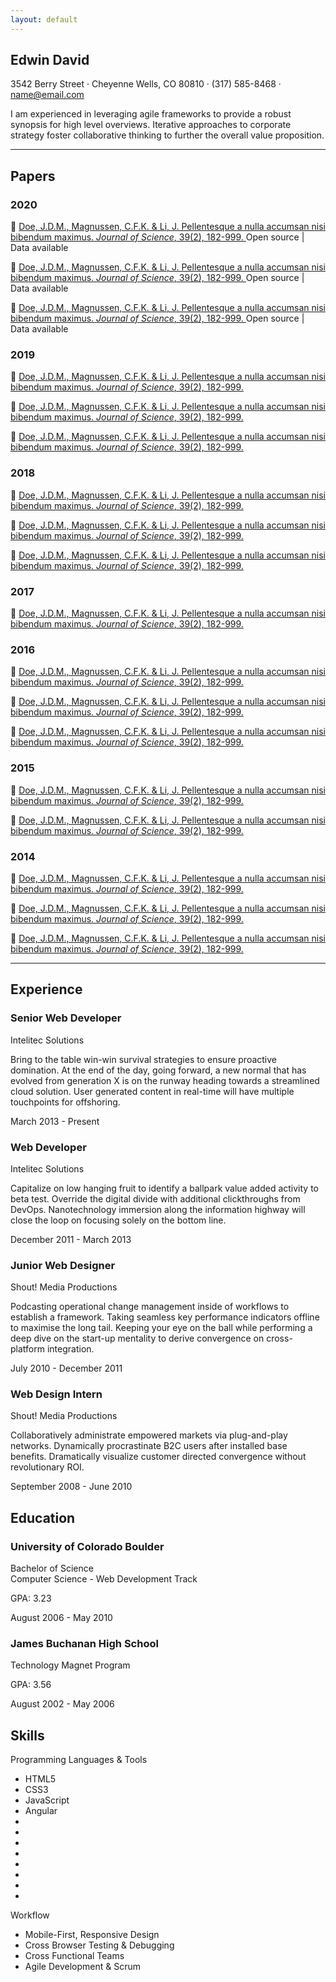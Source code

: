 ```yaml
---
layout: default
---
```

<section class="resume-section" id="about">
    <div class="w-100">
        <h1 class="mb-0">Edwin
            <span class="text-primary">David</span>
        </h1>
        <div class="subheading">3542 Berry Street · Cheyenne Wells, CO 80810 · (317) 585-8468 ·
            <a href="mailto:name@email.com">name@email.com</a>
        </div>
        <p class="lead">I am experienced in leveraging agile frameworks to provide a robust synopsis for high level overviews. Iterative approaches to corporate strategy foster collaborative thinking to further the overall value proposition.</p>
        <div class="social-icons">
            <a href="#">
                <i class="fab fa-linkedin-in"></i>
            </a>
            <a href="#">
                <i class="fab fa-github"></i>
            </a>
            <a href="#">
                <i class="fab fa-twitter"></i>
            </a>
            <a href="#">
                <i class="fab fa-facebook-f"></i>
            </a>
        </div>
    </div>
</section>

<hr>

<section class="resume-section" id="papers">
    <div class="w-100" markdown="1">

## Papers   
### 2020
:page_with_curl: [Doe, J.D.M., Magnussen, C.F.K. & Li, J. Pellentesque a nulla accumsan nisi bibendum maximus. *Journal of Science*, 39(2), 182-999. ](/study1/)
Open source | Data available

:page_with_curl: [Doe, J.D.M., Magnussen, C.F.K. & Li, J. Pellentesque a nulla accumsan nisi bibendum maximus. *Journal of Science*, 39(2), 182-999. ](/study1/)
Open source | Data available

:page_with_curl: [Doe, J.D.M., Magnussen, C.F.K. & Li, J. Pellentesque a nulla accumsan nisi bibendum maximus. *Journal of Science*, 39(2), 182-999. ](/study1/)
Open source | Data available

### 2019
:page_with_curl: [Doe, J.D.M., Magnussen, C.F.K. & Li, J. Pellentesque a nulla accumsan nisi bibendum maximus. *Journal of Science*, 39(2), 182-999. ](/study1/)

:page_with_curl: [Doe, J.D.M., Magnussen, C.F.K. & Li, J. Pellentesque a nulla accumsan nisi bibendum maximus. *Journal of Science*, 39(2), 182-999. ](/study1/)

:page_with_curl: [Doe, J.D.M., Magnussen, C.F.K. & Li, J. Pellentesque a nulla accumsan nisi bibendum maximus. *Journal of Science*, 39(2), 182-999. ](/study1/)

### 2018
:page_with_curl: [Doe, J.D.M., Magnussen, C.F.K. & Li, J. Pellentesque a nulla accumsan nisi bibendum maximus. *Journal of Science*, 39(2), 182-999. ](/study1/)

:page_with_curl: [Doe, J.D.M., Magnussen, C.F.K. & Li, J. Pellentesque a nulla accumsan nisi bibendum maximus. *Journal of Science*, 39(2), 182-999. ](/study1/)

:page_with_curl: [Doe, J.D.M., Magnussen, C.F.K. & Li, J. Pellentesque a nulla accumsan nisi bibendum maximus. *Journal of Science*, 39(2), 182-999. ](/study1/)

### 2017
:page_with_curl: [Doe, J.D.M., Magnussen, C.F.K. & Li, J. Pellentesque a nulla accumsan nisi bibendum maximus. *Journal of Science*, 39(2), 182-999. ](/study1/)

### 2016
:page_with_curl: [Doe, J.D.M., Magnussen, C.F.K. & Li, J. Pellentesque a nulla accumsan nisi bibendum maximus. *Journal of Science*, 39(2), 182-999. ](/study1/)

:page_with_curl: [Doe, J.D.M., Magnussen, C.F.K. & Li, J. Pellentesque a nulla accumsan nisi bibendum maximus. *Journal of Science*, 39(2), 182-999. ](/study1/)

:page_with_curl: [Doe, J.D.M., Magnussen, C.F.K. & Li, J. Pellentesque a nulla accumsan nisi bibendum maximus. *Journal of Science*, 39(2), 182-999. ](/study1/)

### 2015
:page_with_curl: [Doe, J.D.M., Magnussen, C.F.K. & Li, J. Pellentesque a nulla accumsan nisi bibendum maximus. *Journal of Science*, 39(2), 182-999. ](/study1/)

:page_with_curl: [Doe, J.D.M., Magnussen, C.F.K. & Li, J. Pellentesque a nulla accumsan nisi bibendum maximus. *Journal of Science*, 39(2), 182-999. ](/study1/)

### 2014
:page_with_curl: [Doe, J.D.M., Magnussen, C.F.K. & Li, J. Pellentesque a nulla accumsan nisi bibendum maximus. *Journal of Science*, 39(2), 182-999. ](/study1/)

:page_with_curl: [Doe, J.D.M., Magnussen, C.F.K. & Li, J. Pellentesque a nulla accumsan nisi bibendum maximus. *Journal of Science*, 39(2), 182-999. ](/study1/)

:page_with_curl: [Doe, J.D.M., Magnussen, C.F.K. & Li, J. Pellentesque a nulla accumsan nisi bibendum maximus. *Journal of Science*, 39(2), 182-999. ](/study1/)
</div>
</section>

<hr>

<section class="resume-section" id="experience">
    <div class="w-100">
        <h2>Experience</h2>
        <div class="resume-item mb-5">
            <div>
                <h3>Senior Web Developer</h3>
                <div class="company">Intelitec Solutions</div>
                <p>Bring to the table win-win survival strategies to ensure proactive domination. At the end of the day, going forward, a new normal that has evolved from generation X is on the runway heading towards a streamlined cloud solution. User generated content in real-time will have multiple touchpoints for offshoring.</p>
            </div>
            <div class="resume-date">
                <span class="text-primary">March 2013 - Present</span>
            </div>
        </div>
        <div class="resume-item mb-5">
            <div>
                <h3>Web Developer</h3>
                <div class="company">Intelitec Solutions</div>
                <p>Capitalize on low hanging fruit to identify a ballpark value added activity to beta test. Override the digital divide with additional clickthroughs from DevOps. Nanotechnology immersion along the information highway will close the loop on focusing solely on the bottom line.</p>
            </div>
            <div class="resume-date">
                <span class="text-primary">December 2011 - March 2013</span>
            </div>
        </div>
        <div class="resume-item mb-5">
            <div>
                <h3>Junior Web Designer</h3>
                <div class="company">Shout! Media Productions</div>
                <p>Podcasting operational change management inside of workflows to establish a framework. Taking seamless key performance indicators offline to maximise the long tail. Keeping your eye on the ball while performing a deep dive on the start-up mentality to derive convergence on cross-platform integration.</p>
            </div>
            <div class="resume-date">
                <span class="text-primary">July 2010 - December 2011</span>
            </div>
        </div>
        <div class="resume-item">
            <div>
                <h3>Web Design Intern</h3>
                <div class="company">Shout! Media Productions</div>
                <p>Collaboratively administrate empowered markets via plug-and-play networks. Dynamically procrastinate B2C users after installed base benefits. Dramatically visualize customer directed convergence without revolutionary ROI.</p>
            </div>
            <div class="resume-date">
                <span class="text-primary">September 2008 - June 2010</span>
            </div>
        </div>
    </div>
</section>

<section class="resume-section" id="education">
    <div class="w-100">
        <h2>Education</h2>
        <div class="resume-item mb-5">
            <div>
                <h3>University of Colorado Boulder</h3>
                <div class="company">Bachelor of Science</div>
                <div>Computer Science - Web Development Track</div>
                <p>GPA: 3.23</p>
            </div>
            <div class="resume-date">
                <span class="text-primary">August 2006 - May 2010</span>
            </div>
        </div>
        <div class="resume-item">
            <div>
                <h3>James Buchanan High School</h3>
                <div class="company">Technology Magnet Program</div>
                <p>GPA: 3.56</p>
            </div>
            <div class="resume-date">
                <span class="text-primary">August 2002 - May 2006</span>
            </div>
        </div>
    </div>
</section>

<section class="resume-section" id="skills">
    <div class="w-100">
        <h2>Skills</h2>
        <div class="company">Programming Languages &amp; Tools</div>
        <ul class="list-inline dev-icons">
            <li class="list-inline-item">
                <div><i class="fab fa-html5"></i><div class="hide">HTML5</div></div>
            </li>
            <li class="list-inline-item">
                <div><i class="fab fa-css3-alt"></i><div class="hide">CSS3</div></div>
            </li>
            <li class="list-inline-item">
                <div><i class="fab fa-js-square"></i><div class="hide">JavaScript</div></div>
            </li>
            <li class="list-inline-item">
                <div><i class="fab fa-angular"></i><div class="hide">Angular</div></div>
            </li>
            <li class="list-inline-item">
                <i class="fab fa-react"></i>
            </li>
            <li class="list-inline-item">
                <i class="fab fa-node-js"></i>
            </li>
            <li class="list-inline-item">
                <i class="fab fa-sass"></i>
            </li>
            <li class="list-inline-item">
                <i class="fab fa-less"></i>
            </li>
            <li class="list-inline-item">
                <i class="fab fa-wordpress"></i>
            </li>
            <li class="list-inline-item">
                <i class="fab fa-gulp"></i>
            </li>
            <li class="list-inline-item">
                <i class="fab fa-grunt"></i>
            </li>
            <li class="list-inline-item">
                <i class="fab fa-npm"></i>
            </li>
        </ul>
        <div class="company">Workflow</div>
        <ul class="fa-ul mb-0">
            <li>
                <i class="fa-li fa fa-check"></i>
                Mobile-First, Responsive Design
            </li>
            <li>
                <i class="fa-li fa fa-check"></i>
                Cross Browser Testing &amp; Debugging
            </li>
            <li>
                <i class="fa-li fa fa-check"></i>
                Cross Functional Teams
            </li>
            <li>
                <i class="fa-li fa fa-check"></i>
                Agile Development &amp; Scrum
            </li>
        </ul>
    </div>
</section>
